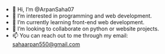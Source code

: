- 👋 Hi, I’m @ArpanSaha07
- 👀 I’m interested in programming and web development.
- 🌱 I’m currently learning front-end web development.
- 💞️ I’m looking to collaborate on python or website projects.
- 📫 You can reach out to me through my email: sahaarpan550@gmail.com

<!---
ArpanSaha07/ArpanSaha07 is a ✨ special ✨ repository because its `README.md` (this file) appears on your GitHub profile.
You can click the Preview link to take a look at your changes.
--->
